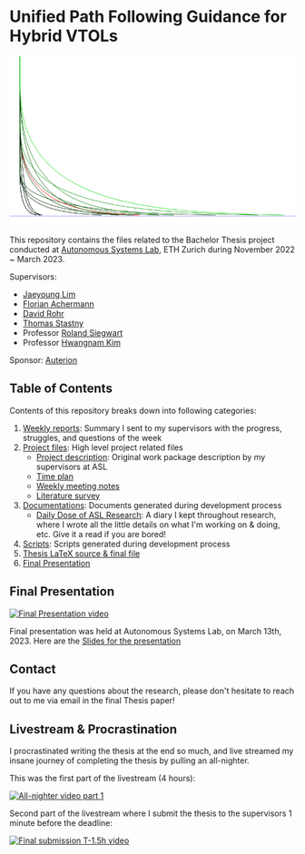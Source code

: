 # Unified Path Following Guidance for Hybrid VTOLs

![Banner](thesis_latex/images/fun_different_hybrid_path_curves.png)

This repository contains the files related to the Bachelor Thesis project conducted at [Autonomous Systems Lab](https://asl.ethz.ch/), ETH Zurich during November 2022 ~ March 2023.

Supervisors:
- [Jaeyoung Lim](https://github.com/Jaeyoung-Lim)
- [Florian Achermann](https://github.com/acfloria)
- [David Rohr](https://asl.ethz.ch/the-lab/people/person-detail.MjAwMDE2.TGlzdC8yMDMwLDEyMDExMzk5Mjg=.html)
- [Thomas Stastny](https://github.com/tstastny)
- Professor [Roland Siegwart](https://asl.ethz.ch/the-lab/people/person-detail.Mjk5ODE=.TGlzdC8yMDI4LDEyMDExMzk5Mjg=.html)
- Professor [Hwangnam Kim](http://wine.korea.ac.kr/member/professor/)

Sponsor:
[Auterion](https://auterion.com/)

## Table of Contents

Contents of this repository breaks down into following categories:

1. [Weekly reports](./weekly_reports): Summary I sent to my supervisors with the progress, struggles, and questions of the week
1. [Project files](./project_management/): High level project related files
   - [Project description](./project_management/Unified%20path%20following%20guidance%20for%20aerial%20vehicles.pdf): Original work package description by my supervisors at ASL
   - [Time plan](./project_management/%E2%8C%9BJunwooHwang_timeplan.pdf)
   - [Weekly meeting notes](./project_management/%F0%9F%91%A8_%F0%9F%91%A8_%F0%9F%91%A7_%F0%9F%91%A6JunwooHwang_WeeklyMeetingNotes.pdf)
   - [Literature survey](./project_management/%F0%9F%93%9CJunwooHwang_literature_survey.pdf)
2. [Documentations](./documentations/): Documents generated during development process
   - [Daily Dose of ASL Research](./documentations/%F0%9F%9B%ABASL%20Thesis%20Daily%20Notes.pdf): A diary I kept throughout research, where I wrote all the little details on what I'm working on & doing, etc. Give it a read if you are bored!
3. [Scripts](./scripts/): Scripts generated during development process
4. [Thesis LaTeX source & final file](./thesis_latex)
5. [Final Presentation](./final_presentation/)

## Final Presentation

[![Final Presentation video](https://img.youtube.com/vi/29x5HsqHXAs/0.jpg)](https://www.youtube.com/watch?v=29x5HsqHXAs)

Final presentation was held at Autonomous Systems Lab, on March 13th, 2023. Here are the [Slides for the presentation](./final_presentation)

## Contact

If you have any questions about the research, please don't hesitate to reach out to me via email in the final Thesis paper!

## Livestream & Procrastination

I procrastinated writing the thesis at the end so much, and live streamed my insane journey of completing the thesis by pulling an all-nighter.

This was the first part of the livestream (4 hours):

[![All-nighter video part 1](https://img.youtube.com/vi/geh7VyZ1zn4/0.jpg)](https://www.youtube.com/watch?v=geh7VyZ1zn4)

Second part of the livestream where I submit the thesis to the supervisors 1 minute before the deadline:

[![Final submission T-1.5h video](https://img.youtube.com/vi/YI7c0IZh1MQ/0.jpg)](https://www.youtube.com/watch?v=YI7c0IZh1MQ)
